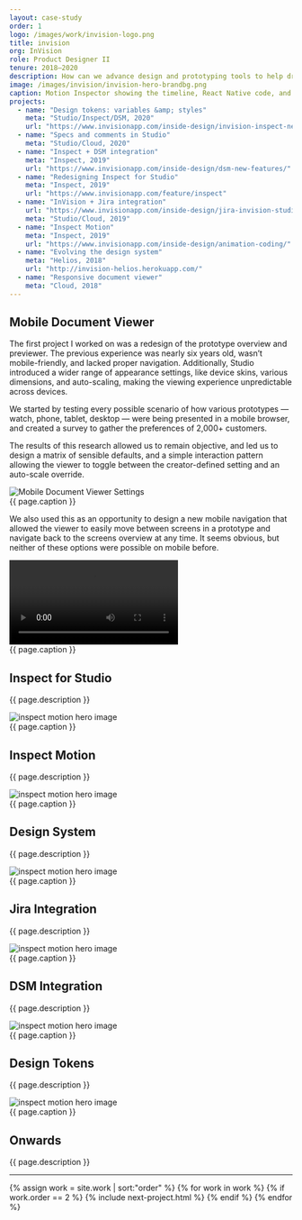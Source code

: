 ```yaml
---
layout: case-study
order: 1
logo: /images/work/invision-logo.png
title: invision
org: InVision
role: Product Designer II
tenure: 2018–2020
description: How can we advance design and prototyping tools to help drive whole-team collaboration for software teams around the world? My work at InVision involved rethinking the entire developer experience, conducting research sessions with the industry’s leading software teams, evolving our design system, and prototyping new products while improving existing features.
image: /images/invision/invision-hero-brandbg.png
caption: Motion Inspector showing the timeline, React Native code, and list data.
projects:
  - name: "Design tokens: variables &amp; styles"
    meta: "Studio/Inspect/DSM, 2020"
    url: "https://www.invisionapp.com/inside-design/invision-inspect-new-developer-features/"
  - name: "Specs and comments in Studio"
    meta: "Studio/Cloud, 2020"
  - name: "Inspect + DSM integration"
    meta: "Inspect, 2019"
    url: "https://www.invisionapp.com/inside-design/dsm-new-features/"
  - name: "Redesigning Inspect for Studio"
    meta: "Inspect, 2019"
    url: "https://www.invisionapp.com/feature/inspect"
  - name: "InVision + Jira integration"
    url: "https://www.invisionapp.com/inside-design/jira-invision-studio-2019/"
    meta: "Studio/Cloud, 2019"
  - name: "Inspect Motion"
    meta: "Inspect, 2019"
    url: "https://www.invisionapp.com/inside-design/animation-coding/"
  - name: "Evolving the design system"
    meta: "Helios, 2018"
    url: "http://invision-helios.herokuapp.com/"
  - name: "Responsive document viewer"
    meta: "Cloud, 2018"
---
```


<div class="c-grid__half">
  <h2>Mobile Document Viewer</h2>
  <article class="c-grid__mt c-text-format">
    <p>The first project I worked on was a redesign of the prototype overview and previewer. The previous experience was nearly six years old, wasn’t mobile-friendly, and lacked proper navigation. Additionally, Studio introduced a wider range of appearance settings, like device skins, various dimensions, and auto-scaling, making the viewing experience unpredictable across devices.</p>
    <p>We started by testing every possible scenario of how various prototypes — watch, phone, tablet, desktop — were being presented in a mobile browser, and created a survey to gather the preferences of 2,000+ customers.</p>
    <p>The results of this research allowed us to remain objective, and led us to design a matrix of sensible defaults, and a simple interaction pattern allowing the viewer to toggle between the creator-defined setting and an auto-scale override.</p>
  </article>
</div>
<img class="c-media" src="../../images/invision/invision-mobile-dv@2x.png" alt="Mobile Document Viewer Settings">
<figcaption>{{ page.caption }}</figcaption>

<div class="c-grid__half">
  <div></div>
  <article class="c-grid__mt c-text-format">
    <p>We also used this as an opportunity to design a new mobile navigation that allowed the viewer to easily move between screens in a prototype and navigate back to the screens overview at any time. It seems obvious, but neither of these options were possible on mobile before.</p>
  </article>
</div>
<video loop autoplay preload>
  <source src="../../images/invision/invision-movile-nav.mp4">
</video>
<!-- <img class="c-media" src="../../images/invision/invision-mobile-nav@2x.png" alt="Mobile Document Viewer Settings"> -->
<figcaption>{{ page.caption }}</figcaption>

<div class="c-grid__half">
  <h2>Inspect for Studio</h2>
  <article class="c-grid__mt c-text-format">
    <p>{{ page.description }}</p>
  </article>
</div>
<img class="c-media" src="{{ page.image }}" alt="inspect motion hero image">
<figcaption>{{ page.caption }}</figcaption>

<div class="c-grid__half">
  <h2>Inspect Motion</h2>
  <article class="c-grid__mt c-text-format">
    <p>{{ page.description }}</p>
  </article>
</div>
<img src="{{ page.image }}" alt="inspect motion hero image">
<figcaption>{{ page.caption }}</figcaption>

<div class="c-grid__half">
  <h2>Design System</h2>
  <article class="c-grid__mt c-text-format">
    <p>{{ page.description }}</p>
  </article>
</div>
<img src="{{ page.image }}" alt="inspect motion hero image">
<figcaption>{{ page.caption }}</figcaption>

<div class="c-grid__half">
  <h2>Jira Integration</h2>
  <article class="c-grid__mt c-text-format">
    <p>{{ page.description }}</p>
  </article>
</div>
<img src="{{ page.image }}" alt="inspect motion hero image">
<figcaption>{{ page.caption }}</figcaption>

<div class="c-grid__half">
  <h2>DSM Integration</h2>
  <article class="c-grid__mt c-text-format">
    <p>{{ page.description }}</p>
  </article>
</div>
<img src="{{ page.image }}" alt="inspect motion hero image">
<figcaption>{{ page.caption }}</figcaption>

<div class="c-grid__half">
  <h2>Design Tokens</h2>
  <article class="c-grid__mt c-text-format">
    <p>{{ page.description }}</p>
  </article>
</div>
<img src="{{ page.image }}" alt="inspect motion hero image">
<figcaption>{{ page.caption }}</figcaption>

<div class="c-grid__half">
  <h2>Onwards</h2>
  <article class="c-grid__mt c-text-format">
    <p>{{ page.description }}</p>
  </article>
</div>

<hr>

{% assign work = site.work | sort:"order" %}
{% for work in work %}
{% if work.order == 2 %}
{% include next-project.html %}
{% endif %}
{% endfor %}
